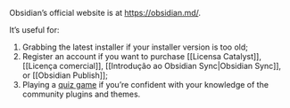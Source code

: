 Obsidian’s official website is at https://obsidian.md/.

It’s useful for:

1. Grabbing the latest installer if your installer version is too old;
2. Register an account if you want to purchase [[Licensa Catalyst]], [[Licença comercial]], [[Introdução ao Obsidian Sync|Obsidian Sync]], or [[Obsidian Publish]];
3. Playing a [quiz game](https://obsidian.md/quiz) if you’re confident with your knowledge of the community plugins and themes.
